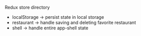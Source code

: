 Redux store directory

- localStorage -> persist state in local storage
- restaurant -> handle saving and deleting favorite restaurant
- shell -> handle entire app-shell state